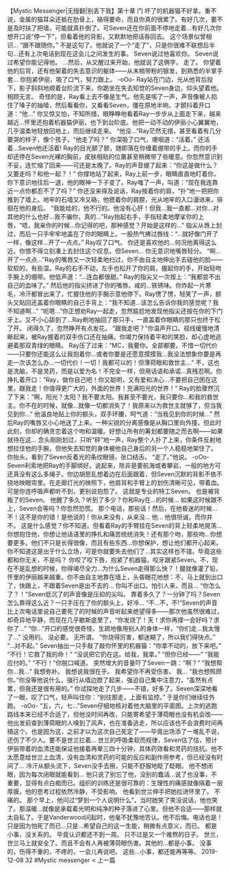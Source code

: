 
【Mystic Messenger|无授翻|别丢下我】第十章 门
坏了的机器猫不好拿。重不说，金属的猫耳朵还抵在肋骨上，硌得要命，而且你真的很累了。有好几次，要不是及时扶了把墙，可能就真扑倒了。可Seven还在你前面不停地走着...有好几次你想开口说“停一下”，但看着他的背影，又默默地把话吞回去。
这个场景似曾相识...
“跟不跟随你。”
不是这句了。他就说了一个“走了”，只是你很难不联想后半句...还有上次电话到现在这会儿之间发生的事。
Seven说过他喜欢你。
Seven说过希望你能记得他。
...然后，从又醒过来开始，他就说了这俩字。
走了。
你望着他的后背，还有他架着的失去意识的躯体——从末梢带粉的银发，到熟悉的半掌手套...
你抱紧伊丽，吸了口气，努力跟上。
-oOo-
Ray站在门边，光从他背后投下，影子斜斜地顺着台阶流下来，你跪坐在失去知觉的Seven身边，仰头望着他。
相顾无言。
奇怪的是，Ray看上去不像是生气。他先是咳了一声，声音像被人掐住了嗓子的抽噎，然后看看你，又看看Seven，僵在原地半晌，才颤抖着开口道：“他...”
你又惊又怕，不知所措，眼睁睁地看着Ray一步步从上面走下来，越来越近...怀里还抱着机器猫伊丽，也下到台阶底。他把一动不动的伊丽小心翼翼地，几乎温柔地轻放回地上，而后继续走来。
“他没...”Ray茫然无措，甚至看着有几分要哭的样子，像个孩子，“他走了吗？”
你深吸了口气，哽咽道：“活着。”
还活着...Seven他还活着!
Ray的目光颤了颤，随即落在你缠着绷带的手上。而你的手却还停在Seven光裸的胸前，皮肤相贴的位置甚至稍微带了些暖意。你忽然意识到不妥，连忙缩了回来——可还是太晚了。Ray的声音绷了起来：“你这是做什么？又要走吗？和他一起？！”
你撑地站了起来，Ray上前一步，眼睛直直地盯着你，你下意识地往后一退，他的眼神一下子变了。Ray嗤了一声，叫道：“现在我连靠近一点你都忍不了了吗？”
你还没来得及说话，Ray按着你的肩，“扑”地一把把你推到了墙上。地牢的石墙又冷又硌，他摁着你的肩膀，光从地牢的入口漫进来，徘徊在他的身后。
“我能给的，他不行的。他没有心肝！但我...我一直都...对你...对其他的什么也好...我不骗你，真的...”Ray抬起右手，手指轻柔地摩挲你的上唇，“唔，我亲你的时候...你记得的吧，那种感觉？开始是这样的...”
指尖从唇上划过，而后一只手牢牢地盖在了你的眼睛上。一股热气拂过唇线：“...就好像门开了一样，像这样...开了一点点。”
Ray叹了口气。
你还是喜欢他的...何况他离得这么近。你恨不得立刻凑上去封住这个叹息。但Seven...
你无意识地嘴唇轻分。
“啊...开了一点点...”Ray的嘴唇又一次轻柔地扫过，你不由自主地伸出手去碰他的脸——软软的，有些湿。Ray的右手不动，左手也松开了你的肩，握起你的手，开始轻吻手腕上的绷带。他低声道：“...连血都很甜。”
Ray的指尖又一次按上：“我都尝不出自己的血味了。”
然后他的指尖挤进了你的嘴唇。咸的...铁锈味。你炸起一片寒毛，冷汗都冒出来了，忙握住他的手腕示意他停下。Ray愣了愣，轻笑了一声，额头又贴回还盖着你眼睛的自己手背上：“我不知道...该怎么告诉你我的感觉呢？我不知道啊...”
“呃嗯...”你正想劝Ray一起走，忽然尴尬地发现他指尖还按在你的下门牙上。又不小心舔到了...Ray刷地抽回了那只手，一直盖着你眼睛的那只也终于松了开。
闭得久了，忽然睁开有点发花。
“跟我走吧？”你温声开口。视线缓慢地清晰起来，被Ray握着的双手伤口还在抽痛。你竭力保持着平和的笑脸，却心虚地逃避着那双青绿的眼睛。
Ray压了过来：“MC，我要你。全部都要。不惜一切代价——只要你还能这么让我抱着你...或者你要是还愿意摸摸我...我没法想象你要是再走一次该怎么办...一切代价！一切！我都可以的！但薄荷眼和救世主...“
不，这也是洗脑，不是灵药，而是以爱为名！不完全一样，但用话语和承诺...真残忍啊。你挣扎着开口：“Ray，做你自己吧！你又聪明，又有爱和决心...不要把自己困在这里，跟我走！你值得更广大的，外面的世界！充满阳光的世界！”
Ray的脸骤然沉了下来：“啊，阳光？太阳？我不要太阳。我甚至不要光，我只要你...和我的救世主。你不在的时候，就像...就像一切都消失了！我原来以为救世主就够了，但当我见到你...”
他温良地贴上你的额头，双手环腰，呵气道：“当我见到你的时候...”
然后Ray的嘴唇又小心地送了上来。一种尖锐的分离感像是从胸口里向外撞，但此时此刻，你却的确贪恋着这个吻和温暖。好想让所有的筹划都要随之而去啊——如果就待在这...
念头刚刚划过，只听“砰”地一声，Ray整个人扑了上来，你条件反射地想拉住他的手腕，但他失去知觉的身体被他自己身后的另一个人稳稳地架住了。
你抬头，看到了Seven反着光的条纹眼镜，张口结舌。
“走了。”他说。
-oOo-
Seven利索地把Ray的手脚绑好。说起来，除非是要航海或者攀岩，一般的地方可还真没有这么多绳子。你边胡思乱想着边在后面跟着，但Seven沉默的背影不依不挠地映眼帘里。在走廊灯光的映照下，他肩背和手臂上的划伤清晰可见，带着血。可是你连呼吸声都听不到，更别说抱怨了。
这就是专业的特工Seven。
也是被背叛了的Seven。
他醒了多久？听到了多少？你和Ray在...的时候...
如果这时候跟不上，Seven会等吗？你忽然恐慌。
那个电话，那些话！然后，在他昏迷的时候...不！这不是你的错！是他说的！你从来没有，从来没...
他...
他很坦诚，而你并不。
这是什么感觉？你不知道。但看着Ray的手臂挂在Seven的背上轻柔地晃荡...你想抱住他，你想让他话语里的挣扎和痛苦统统消失！还有那个吻，那些吻...你想要更多。他们不只是长得很像，而且有些东西...你想保护，想让他们都开心起来。你不知道这是出于什么立场，可是你就要失去他们了...其实这样也不错。毕竟这些都和你无关，不是吗？
你咬了咬下唇，抱紧了机器猫，咬牙跟紧Seven。不，现在不是乱想的时候，你得竭尽全力...为什么Seven走得那么快？！腿就像灌了铅，怀里的伊丽越来越重。你不由自主地靠在墙上，头昏眼花地想：不，马上就到出口了，快跟上，不跟着Seven是出不去的...
你叫不出口。怕引人来，而且...
“你怎么了？！”Seven低沉了的声音像是压抑的尖叫。
靠着多久了？一分钟了吗？Seven怎么靠得这么近？一只手压在了你的额头上，好冷...
“不...不，不!”Seven的声音比上次电话里说自己要死了的时候的声音听起来绝望得多——那次他虽然很难过，却奇异地平静，而现在几乎歇斯底里了，“你发烧了！天！求你再撑一会好吗？求你了...”
“你...”开口的感觉很奇怪，生疏地像用别人的身体一样，“你们走...我太慢了...”
没用的。
没必要。
无所谓。
“你烧得厉害，都迷糊了，所以我们得快点。”
“...对不起。”
Seven抽出一只手敲了敲你怀里的机器猫：“你拿不动的，放下来吧。”
“不行！它救了我的命！”
“没说把它扔在这。给我，我拿。”
“但你已经——”
“我能应付的。”
“不行！”你脱口喊道。
突然增大的音量吓了Seven一跳：“啊？”
“我想帮你...我...”
我想弥补。
我想说我很在乎。
我希望你不再受伤害。
我...
“我也想照顾你。”你没等他说什么，强行从墙边蹬了起来，强迫自己集中注意力，“虽然有点累，但我还是很有用的。”
你试探地走了几步——不错，好多了。Seven深深地看了一眼，叹了口气，轻声叫住你：“别往那走，上面有监控。”
于是你们继续往外跑。
-oOo-
“五，六，七...”Seven仔细地核对着他大脑里的平面图。上次的逃跑路线本来已经不合适了，但他没时间再改，只能寄希望于薄荷眼也没有机会改——他出发前查到薄荷眼的人嗅到了风声，也在准备逃走，所以应该也不会浪费时间再搞这个。也是因为这，之前才以为这次自己死定了——毕竟出场添了一堆乱不说，还伤了不少人。要不是世兰拦着...
世兰的呼吸柔软而规律，Seven估了估，预计伊丽带着的血清还能保证他接着再晕三四十分钟，具体药效看和灵药的拮抗。他不太愿意给世兰上血清，没有血清和灵药的可能的反应和副作用参考，但已经没有时间了...
冷汗从额头流下，Seven没手去擦，只能不舒服地眨了眨眼。
他不想闭眼，因为每次闭眼就能看到...
他只说了别忘了他，没别的蠢话...说了也没事，不重要，显得有点白痴而已。组织的训练还是很可靠的：生理性的痛感就像隔着一层厚膜，他的思考过程依然冷静，不受影响。
他看到世兰伸手把她拉进怀里了。
不痛的。
那个早上，他问过“梦到一个人说明什么”，当时她笑了笑没说话，他也笑了。那温暖...就像是承载着光明和纯净的种子落进了心里。但他不合适——那样就太自私了。于是Vanderwood问起时，他毫不犹豫地否认。他不后悔。电话也是！只是因为怕死了而已...只是...希望自己的这一生能，稍微有点意义，而已。
都是小事，没关系的。
毕竟认识都还不到一周。
只不过是又一个难熬的日子。
世兰，世兰马上就安全了。而且不会有人再被薄荷眼伤害。其他的...都是小事。
没事的，伤得不重的，不疼的，一会儿再说吧。
这些...小事，都还能再等等。
2019-12-08
32
#Mystic messenger
< 上一篇
